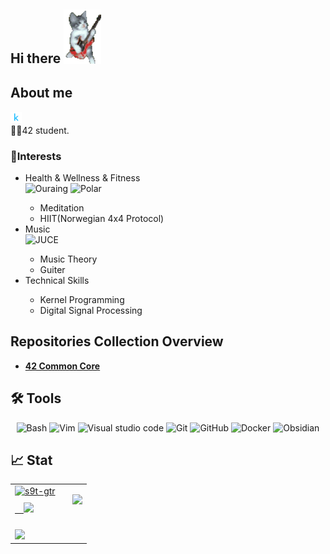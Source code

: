 ## Hi there <img src="./images/cat.gif" width="60">
## About me
<a href='https://www.kaggle.com/szktringoml'><img alt="kaggle" src="./images/kaggle.svg" height='18px'/></a>
<a href='https://leetcode.com/u/s9t/'><img alt="" src="./images/leetcode.svg" height='18px'/></a>
<a href='https://atcoder.jp/users/s9t'><img alt="" src="./images/atcoder.svg" height='18px'/></a>
<br>
🧑‍🎓42 student.
### 🧐Interests
<ul>
  <li>Health & Wellness & Fitness</li>
  <a target="_blank"><img alt="Ouraing" src="https://custom-icon-badges.demolab.com/badge/ouraring-%2312100E.svg?style=for-the-badge&logo=ouraring&logoColor=black"/></a>
  <a target="_blank"><img alt="Polar" src="https://custom-icon-badges.demolab.com/badge/polar-%2312100E.svg?style=for-the-badge&logo=polar_beat&logoColor=black"/></a>
  <ul>
    <li>Meditation</li>
    <li>HIIT(Norwegian 4x4 Protocol)</li>
  </ul>
  <li>Music</li>  
    <a target="_blank"><img alt="JUCE" src="https://custom-icon-badges.demolab.com/badge/juce-%2312100E.svg?style=for-the-badge&logo=juce_color&logoColor=black"/></a> 
  <ul>
    <li>Music Theory</li>
    <li>Guiter</li>
  </ul>
  <li>Technical Skills</li>
  <ul>
    <li>Kernel Programming</li>
    <li>Digital Signal Processing</li>
  </ul>
</ul>

##  Repositories Collection Overview
<ul>
  <li><a href="https://github.com/s9t-gtr/s9t-gtr/blob/main/projects/42.md"><b>42 Common Core</b></a><br/><i></i></li>
</ul>

## 🛠️ Tools
<p align="center">
<a target="_blank"><img alt="Bash" src="https://img.shields.io/badge/Bash-%2312100E?logo=gnubash&logoColor=white&style=for-the-badge"/></a> 
<a target="_blank"><img alt="Vim" src="https://img.shields.io/badge/Vim-%2312100E.svg?logo=vim&style=for-the-badge&logoColor=green"/></a> 
<a target="_blank"><img alt="Visual studio code" src="https://img.shields.io/badge/Visual Studio Code-%2312100E.svg?logo=vscode_&style=for-the-badge&logoColor=default"/></a> 
<a target="_blank"><img alt="Git" src="https://img.shields.io/badge/Git-%2312100E.svg?logo=git&style=for-the-badge"/></a> 
<a target="_blank"><img alt="GitHub" src="https://img.shields.io/badge/GitHub-black?logo=GitHub&style=for-the-badge"/></a> 
<a target="_blank"><img alt="Docker" src="https://img.shields.io/badge/Docker-%2312100E.svg?logo=Docker&logoColor=blue&style=for-the-badge"/></a> 
<a target="_blank"><img alt="Obsidian" src="https://img.shields.io/badge/Obsidian-%2312100E.svg?logo=obsidian&logoColor=purple&style=for-the-badge"/></a> 
</p>

## 📈 Stat
<table>
  <tr>
    <td style="vertical-align: top;　">
      <a href="https://github.com/denvercoder1/github-readme-streak-stats" title="Go to Source" style="display: block; margin-bottom: 10px;">
        <img src="https://streak-stats.demolab.com/?user=s9t-gtr&theme=react&border=61dafb&hide_border=true" alt="s9t-gtr"  width="600px" />
      </a>
      <a href="https://github.com/anuraghazra/github-readme-stats" title="Go to Source" style="display: block;">
        　<img src="https://github-readme-stats.vercel.app/api?username=s9t-gtr&show_icons=true&theme=react&border_color=61dafb&hide_border=true" width="600px" />
      </a>
    </td>
    <td style="padding-left: 20px;">
      <a href="https://github.com/anuraghazra/github-readme-stats">
        <img src="https://github-readme-stats.vercel.app/api/top-langs/?username=s9t-gtr&hide=html,Cuda&title_color=61dafb&text_color=ffffff&icon_color=61dafb&bg_color=20232a&langs_count=8&border_color=61dafb&hide_border=true&size_weight=0.5&count_weight=0.5" width="800px" />
      </a>
    </td>
  </tr>
  <tr>
    <td colspan="2" style="padding-top: 20px;">
      <img src="https://github-readme-activity-graph.vercel.app/graph?username=s9t-gtr&theme=react-dark&bg_color=20232a&hide_border=true" width="100%" />
    </td>
  </tr>
</table>
